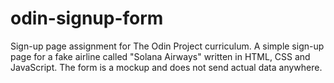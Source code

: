 # odin-signup-form
Sign-up page assignment for The Odin Project curriculum.
A simple sign-up page for a fake airline called "Solana Airways" written in HTML, CSS and JavaScript.
The form is a mockup and does not send actual data anywhere.

